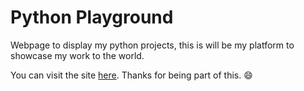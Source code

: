# Python Playground

Webpage to display my python projects, this is will be my platform to showcase my work to the world. 

You can visit the site [here](https://vaibhavnath.github.io). Thanks for being part of this. :smile:
